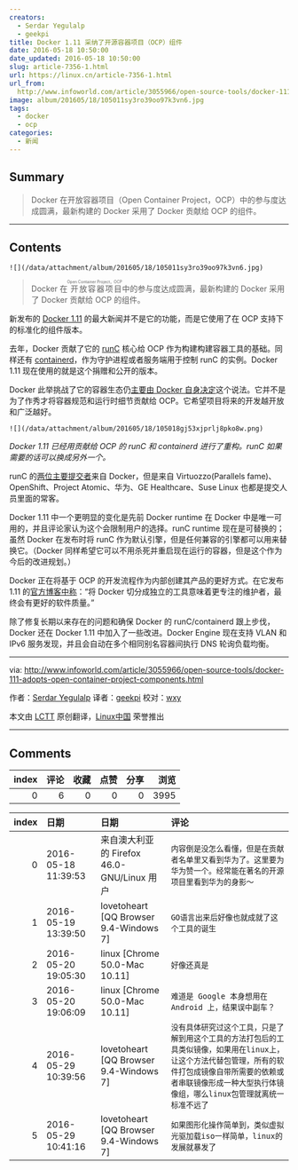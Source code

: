 ```yaml
---
creators:
  - Serdar Yegulalp
  - geekpi
title: Docker 1.11 采纳了开源容器项目（OCP）组件
date: 2016-05-18 10:50:00
date_updated: 2016-05-18 10:50:00
slug: article-7356-1.html
url: https://linux.cn/article-7356-1.html
url_from: 
  http://www.infoworld.com/article/3055966/open-source-tools/docker-111-adopts-open-container-project-components.html
image: album/201605/18/105011sy3ro39oo97k3vn6.jpg
tags:
  - docker
  - ocp
categories:
  - 新闻
---
```


## Summary

> Docker 在开放容器项目（Open Container Project，OCP）中的参与度达成圆满，最新构建的 Docker 采用了 Docker 贡献给 OCP 的组件。

***

<!-- more -->

## Contents

`![](/data/attachment/album/201605/18/105011sy3ro39oo97k3vn6.jpg)`

> 
> Docker 在<ruby> 开放容器项目 <rp>  （ </rp> <rt>  Open Container Project，OCP </rt> <rp>  ） </rp></ruby>中的参与度达成圆满，最新构建的 Docker 采用了 Docker 贡献给 OCP 的组件。
> 
> 
> 

新发布的 [Docker 1.11](https://blog.docker.com/2016/04/docker-engine-1-11-runc/) 的最大新闻并不是它的功能，而是它使用了在 OCP 支持下的标准化的组件版本。

去年，Docker 贡献了它的 [runC](http://runc.io/) 核心给 OCP 作为构建构建容器工具的基础。同样还有 [containerd](https://containerd.tools/)，作为守护进程或者服务端用于控制 runC 的实例。Docker 1.11 现在使用的就是这个捐赠和公开的版本。

Docker 此举挑战了它的容器生态仍[主要由 Docker 自身决定](http://www.infoworld.com/article/2876801/application-virtualization/docker-reorganization-grows-up.html)这个说法。它并不是为了作秀才将容器规范和运行时细节贡献给 OCP。它希望项目将来的开发越开放和广泛越好。

`![](/data/attachment/album/201605/18/105018gj53xjprlj8pko8w.png)`

*Docker 1.11 已经用贡献给 OCP 的 runC 和 containerd 进行了重构。runC 如果需要的话可以换成另外一个。*

runC 的[两位主要提交者](https://github.com/opencontainers/runc/graphs/contributors)来自 Docker，但是来自 Virtuozzo(Parallels fame)、OpenShift、Project Atomic、华为、GE Healthcare、Suse Linux 也都是提交人员里面的常客。

Docker 1.11 中一个更明显的变化是先前 Docker runtime 在 Docker 中是唯一可用的，并且评论家认为这个会限制用户的选择。runC runtime 现在是可替换的；虽然 Docker 在发布时将 runC 作为默认引擎，但是任何兼容的引擎都可以用来替换它。（Docker 同样希望它可以不用杀死并重启现在运行的容器，但是这个作为今后的改进规划。）

Docker 正在将基于 OCP 的开发流程作为内部创建其产品的更好方式。在它发布 1.11 的[官方博客中称](https://blog.docker.com/2016/04/docker-engine-1-11-runc/)：“将 Docker 切分成独立的工具意味着更专注的维护者，最终会有更好的软件质量。”

除了修复长期以来存在的问题和确保 Docker 的 runC/containerd 跟上步伐，Docker 还在 Docker 1.11 中加入了一些改进。Docker Engine 现在支持 VLAN 和 IPv6 服务发现，并且会自动在多个相同别名容器间执行 DNS 轮询负载均衡。

---

via: <http://www.infoworld.com/article/3055966/open-source-tools/docker-111-adopts-open-container-project-components.html>

作者：[Serdar Yegulalp](http://www.infoworld.com/author/Serdar-Yegulalp/) 译者：[geekpi](https://github.com/geekpi) 校对：[wxy](https://github.com/wxy)

本文由 [LCTT](https://github.com/LCTT/TranslateProject) 原创翻译，[Linux中国](https://linux.cn/) 荣誉推出

***

## Comments


|   index |   评论 |   收藏 |   点赞 |   分享 |   浏览 |
|--------:|-------:|-------:|-------:|-------:|-------:|
|       0 |      6 |      0 |      0 |      0 |   3995 |

|   index | 日期                | 日期                                       | 评论                                                                                                                                                                                                                         |
|--------:|:--------------------|:-------------------------------------------|:-----------------------------------------------------------------------------------------------------------------------------------------------------------------------------------------------------------------------------|
|       0 | 2016-05-18 11:39:53 | 来自澳大利亚的 Firefox 46.0-GNU/Linux 用户 | `内容倒是没怎么看懂，但是在贡献者名单里又看到华为了。这里要为华为赞一个。经常能在著名的开源项目里看到华为的身影～`                                                                                                           |
|       1 | 2016-05-19 13:39:50 | lovetoheart [QQ Browser 9.4-Windows 7]     | `GO语言出来后好像也就成就了这个工具的诞生`                                                                                                                                                                                   |
|       2 | 2016-05-20 19:05:30 | linux [Chrome 50.0-Mac 10.11]              | `好像还真是`                                                                                                                                                                                                                 |
|       3 | 2016-05-20 19:06:09 | linux [Chrome 50.0-Mac 10.11]              | `难道是 Google 本身想用在 Android 上，结果误中副车？`                                                                                                                                                                        |
|       4 | 2016-05-29 10:39:56 | lovetoheart [QQ Browser 9.4-Windows 7]     | `没有具体研究过这个工具，只是了解到用这个工具的方法打包后的工具类似镜像，如果用在linux上，让这个方法代替包管理，所有的软件打包成镜像自带所需要的依赖或者串联镜像形成一种大型执行体镜像组，哪么linux包管理就离统一标准不远了` |
|       5 | 2016-05-29 10:41:16 | lovetoheart [QQ Browser 9.4-Windows 7]     | `如果图形化操作简单到，类似虚拟光驱加载iso一样简单，linux的发展就暴发了`                                                                                                                                                     |
